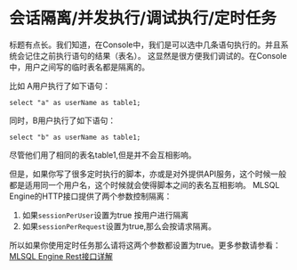 # 会话隔离/并发执行/调试执行/定时任务

标题有点长。我们知道，在Console中，我们是可以选中几条语句执行的。并且系统会记住之前执行语句的结果（表名）。
这显然是很方便我们调试的。在Console中，用户之间写的临时表名都是隔离的。

比如 A用户执行了如下语句：

```
select "a" as userName as table1;
```

同时，B用户执行了如下语句：

```
select "b" as userName as table1;
```

尽管他们用了相同的表名table1,但是并不会互相影响。

但是，如果你写了很多定时执行的脚本，亦或是对外提供API服务，这个时候一般都是适用同一个用户名，这个时候就会使得脚本之间的表名互相影响。
MLSQL Engine的HTTP接口提供了两个参数控制隔离：

1.  如果`sessionPerUser`设置为true 按用户进行隔离
2.  如果`sessionPerRequest`设置为true,那么会按请求隔离。

所以如果你使用定时任务那么请将这两个参数都设置为true。更多参数请参看：[MLSQL Engine Rest接口详解](http://docs.mlsql.tech/mlsql-console/api/run-script.html)